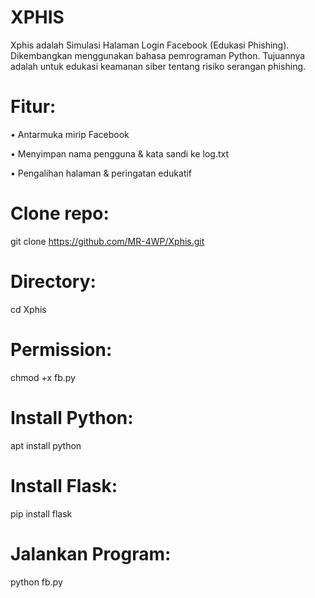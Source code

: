 # XPHIS
Xphis adalah Simulasi Halaman Login Facebook (Edukasi Phishing). Dikembangkan menggunakan bahasa pemrograman Python. Tujuannya adalah untuk edukasi keamanan siber tentang risiko serangan phishing.

# Fitur:

• Antarmuka mirip Facebook

• Menyimpan nama pengguna & kata sandi ke log.txt

• Pengalihan halaman & peringatan edukatif


# Clone repo:

git clone https://github.com/MR-4WP/Xphis.git

# Directory:

cd Xphis

# Permission:

chmod +x fb.py

# Install Python:

apt install python

# Install Flask:

pip install flask

# Jalankan Program:

python fb.py

